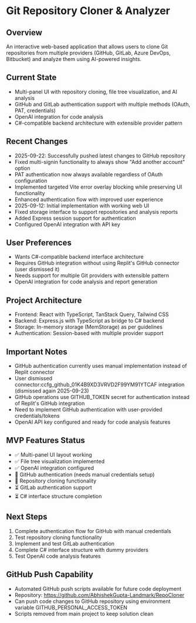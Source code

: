 # Git Repository Cloner & Analyzer

## Overview
An interactive web-based application that allows users to clone Git repositories from multiple providers (GitHub, GitLab, Azure DevOps, Bitbucket) and analyze them using AI-powered insights.

## Current State
- Multi-panel UI with repository cloning, file tree visualization, and AI analysis
- GitHub and GitLab authentication support with multiple methods (OAuth, PAT, credentials)
- OpenAI integration for code analysis
- C#-compatible backend architecture with extensible provider pattern

## Recent Changes
- 2025-09-22: Successfully pushed latest changes to GitHub repository
- Fixed multi-signin functionality to always show "Add another account" option
- PAT authentication now always available regardless of OAuth configuration  
- Implemented targeted Vite error overlay blocking while preserving UI functionality
- Enhanced authentication flow with improved user experience
- 2025-09-12: Initial implementation with working web UI
- Fixed storage interface to support repositories and analysis reports
- Added Express session support for authentication
- Configured OpenAI integration with API key

## User Preferences
- Wants C#-compatible backend interface architecture
- Requires GitHub integration without using Replit's GitHub connector (user dismissed it)
- Needs support for multiple Git providers with extensible pattern
- OpenAI integration for code analysis and report generation

## Project Architecture
- Frontend: React with TypeScript, TanStack Query, Tailwind CSS
- Backend: Express.js with TypeScript as bridge to C# backend
- Storage: In-memory storage (MemStorage) as per guidelines
- Authentication: Session-based with multiple provider support

## Important Notes
- GitHub authentication currently uses manual implementation instead of Replit connector
- User dismissed connector:ccfg_github_01K4B9XD3VRVD2F99YM91YTCAF integration (dismissed again 2025-09-23)
- GitHub operations use GITHUB_TOKEN secret for authentication instead of Replit's GitHub integration
- Need to implement GitHub authentication with user-provided credentials/tokens
- OpenAI API key configured and ready for code analysis features

## MVP Features Status
- ✅ Multi-panel UI layout working
- ✅ File tree visualization implemented
- ✅ OpenAI integration configured
- 🔄 GitHub authentication (needs manual credentials setup)
- 🔄 Repository cloning functionality
- ⏳ GitLab authentication support
- ⏳ C# interface structure completion

## Next Steps
1. Complete authentication flow for GitHub with manual credentials
2. Test repository cloning functionality
3. Implement and test GitLab authentication
4. Complete C# interface structure with dummy providers
5. Test OpenAI code analysis features

## GitHub Push Capability
- Automated GitHub push scripts available for future code deployment
- Repository: https://github.com/AbhishekGupta-Landmark/RepoCloner
- Can push code changes to GitHub repository using environment variable GITHUB_PERSONAL_ACCESS_TOKEN
- Scripts removed from main project to keep solution clean